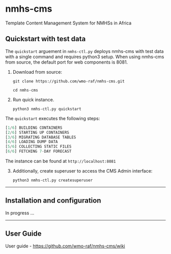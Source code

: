 # nmhs-cms

Template Content Management System for NMHSs in Africa

## Quickstart with test data

The `quickstart` arguement in `nmhs-ctl.py` deploys nmhs-cms with test data with a single command and requires python3 setup. When using nmhs-cms from source, the default port for web components is 8081.

1. Download from source:

    `git clone https://github.com/wmo-raf/nmhs-cms.git`

    `cd nmhs-cms`

2. Run quick instance.

    `python3 nmhs-ctl.py quickstart`


The `quickstart` executes the following steps:

```py
[1/6] BUILDING CONTAINERS
[2/6] STARTING UP CONTAINERS 
[3/6] MIGRATING DATABASE TABLES
[4/6] LOADING DUMP DATA
[5/6] COLLECTING STATIC FILES
[6/6] FETCHING 7-DAY FORECAST
```

The instance can be found at `http://localhost:8081`

3. Additionally, create superuser to access the CMS Admin interface:

    `python3 nmhs-ctl.py createsuperuser`
    
---

## Installation and configuration

In progress ...

<!-- git clone repo

`wget https://github.com/wmo-raf/nmhs-cms/archive/refs/tags/v0.0.1.zip`

`unzip 


python3 nmhs-ctl.py setup_cms

python3 nmhs-ctl.py setup_db

python3 nmhs-ctl.py build

python3 nmhs-ctl.py up

python3 nmhs-ctl.py loaddata

python3 nmhs-ctl.py forecast

python3 manage.py  createsuperuser -->


---

## User Guide

User guide - https://github.com/wmo-raf/nmhs-cms/wiki


